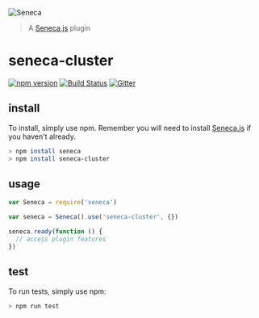![Seneca](http://senecajs.org/files/assets/seneca-logo.png)
> A [Seneca.js][] plugin

# seneca-cluster

[![npm version][npm-badge]][npm-url]
[![Build Status][travis-badge]][travis-url]
[![Gitter][gitter-badge]][gitter-url]


## install

To install, simply use npm. Remember you will need to install [Seneca.js][] if you haven't already.

```sh
> npm install seneca
> npm install seneca-cluster
```


## usage

```js
var Seneca = require('seneca')

var seneca = Seneca().use('seneca-cluster', {})

seneca.ready(function () {
  // access plugin features
})
```


## test

To run tests, simply use npm:

```sh
> npm run test
```


[npm-badge]: https://badge.fury.io/js/seneca-cluster.svg
[npm-url]: https://badge.fury.io/js/seneca-cluster
[Seneca.js]: https://www.npmjs.com/package/seneca
[travis-badge]: https://travis-ci.org/senecajs/seneca-cluster.svg
[travis-url]: https://travis-ci.org/senecajs/seneca-cluster
[gitter-badge]: https://badges.gitter.im/Join%20Chat.svg
[gitter-url]: https://gitter.im/senecajs/seneca
